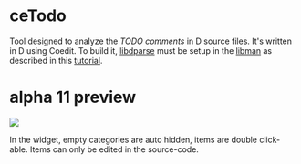 ceTodo
======

Tool designed to analyze the _TODO comments_ in D source files.
It's written in D using Coedit. To build it, [libdparse](https://github.com/Hackerpilot/libdparse)
must be setup in the [libman](https://github.com/BBasile/Coedit/wiki#library-manager-widget) 
as described in this [tutorial](https://github.com/BBasile/Coedit/wiki#lets-build-a-static-library).

alpha 11 preview
================

![](https://github.com/BBasile/Coedit/blob/master/cetodo/a11.tdl.png)

In the widget, empty categories are auto hidden, items are double click-able.
Items can only be edited in the source-code.